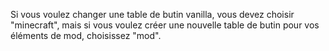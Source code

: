 Si vous voulez changer une table de butin vanilla, vous devez choisir "minecraft", mais si vous voulez créer une nouvelle table de butin pour vos éléments de mod, choisissez "mod".
